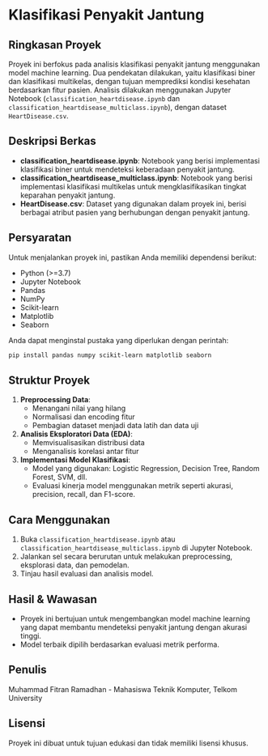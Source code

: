 # Klasifikasi Penyakit Jantung

## Ringkasan Proyek
Proyek ini berfokus pada analisis klasifikasi penyakit jantung menggunakan model machine learning. Dua pendekatan dilakukan, yaitu klasifikasi biner dan klasifikasi multikelas, dengan tujuan memprediksi kondisi kesehatan berdasarkan fitur pasien. Analisis dilakukan menggunakan Jupyter Notebook (`classification_heartdisease.ipynb` dan `classification_heartdisease_multiclass.ipynb`), dengan dataset `HeartDisease.csv`.

## Deskripsi Berkas
- **classification_heartdisease.ipynb**: Notebook yang berisi implementasi klasifikasi biner untuk mendeteksi keberadaan penyakit jantung.
- **classification_heartdisease_multiclass.ipynb**: Notebook yang berisi implementasi klasifikasi multikelas untuk mengklasifikasikan tingkat keparahan penyakit jantung.
- **HeartDisease.csv**: Dataset yang digunakan dalam proyek ini, berisi berbagai atribut pasien yang berhubungan dengan penyakit jantung.

## Persyaratan
Untuk menjalankan proyek ini, pastikan Anda memiliki dependensi berikut:
- Python (>=3.7)
- Jupyter Notebook
- Pandas
- NumPy
- Scikit-learn
- Matplotlib
- Seaborn

Anda dapat menginstal pustaka yang diperlukan dengan perintah:
```bash
pip install pandas numpy scikit-learn matplotlib seaborn
```

## Struktur Proyek
1. **Preprocessing Data**:
   - Menangani nilai yang hilang
   - Normalisasi dan encoding fitur
   - Pembagian dataset menjadi data latih dan data uji
2. **Analisis Eksploratori Data (EDA)**:
   - Memvisualisasikan distribusi data
   - Menganalisis korelasi antar fitur
3. **Implementasi Model Klasifikasi**:
   - Model yang digunakan: Logistic Regression, Decision Tree, Random Forest, SVM, dll.
   - Evaluasi kinerja model menggunakan metrik seperti akurasi, precision, recall, dan F1-score.

## Cara Menggunakan
1. Buka `classification_heartdisease.ipynb` atau `classification_heartdisease_multiclass.ipynb` di Jupyter Notebook.
2. Jalankan sel secara berurutan untuk melakukan preprocessing, eksplorasi data, dan pemodelan.
3. Tinjau hasil evaluasi dan analisis model.

## Hasil & Wawasan
- Proyek ini bertujuan untuk mengembangkan model machine learning yang dapat membantu mendeteksi penyakit jantung dengan akurasi tinggi.
- Model terbaik dipilih berdasarkan evaluasi metrik performa.

## Penulis
Muhammad Fitran Ramadhan - Mahasiswa Teknik Komputer, Telkom University

## Lisensi
Proyek ini dibuat untuk tujuan edukasi dan tidak memiliki lisensi khusus.

